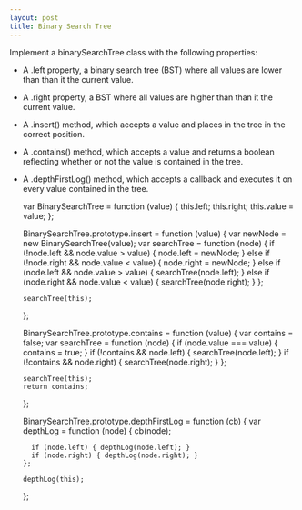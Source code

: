 ```yaml
---
layout: post
title: Binary Search Tree
---
```


Implement a binarySearchTree class with the following properties:

* A .left property, a binary search tree (BST) where all values are lower than than it the current value.

* A .right property, a BST where all values are higher than than it the current value.

* A .insert() method, which accepts a value and places in the tree in the correct position.

* A .contains() method, which accepts a value and returns a boolean reflecting whether or not the value is contained in the tree.

* A .depthFirstLog() method, which accepts a callback and executes it on every value contained in the tree.

    var BinarySearchTree = function (value) {
      this.left;
      this.right;
      this.value = value;
    };

    BinarySearchTree.prototype.insert = function (value) {
      var newNode = new BinarySearchTree(value);
      var searchTree = function (node) {
        if (!node.left && node.value > value) {
          node.left = newNode;
        } else if (!node.right && node.value < value) {
          node.right = newNode;
        } else if (node.left && node.value > value) {
          searchTree(node.left);
        } else if (node.right && node.value < value) {
          searchTree(node.right);
        }
      };

      searchTree(this);
    };

    BinarySearchTree.prototype.contains = function (value) {
      var contains = false;
      var searchTree = function (node) {
        if (node.value === value) { contains = true; }
        if (!contains && node.left) { searchTree(node.left); }
        if (!contains && node.right) { searchTree(node.right); }
      };

      searchTree(this);
      return contains;
    };

    BinarySearchTree.prototype.depthFirstLog = function (cb) {
      var depthLog = function (node) {
        cb(node);

        if (node.left) { depthLog(node.left); }
        if (node.right) { depthLog(node.right); }
      };

      depthLog(this);
    };
